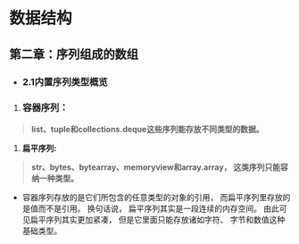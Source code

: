 # 数据结构

## 第二章：序列组成的数组

* ### 2.1内置序列类型概览

1. ### 容器序列：

> **list、tuple和collections.deque这些序列能存放不同类型的数据。**

1. **扁平序列:**

> **str、bytes、bytearray、memoryview和array.array， 这类序列只能容纳一种类型。**

* 容器序列存放的是它们所包含的任意类型的对象的引用， 而扁平序列里存放的是值而不是引用。 换句话说， 扁平序列其实是一段连续的内存空间。 由此可见扁平序列其实更加紧凑， 但是它里面只能存放诸如字符、 字节和数值这种基础类型。



  




